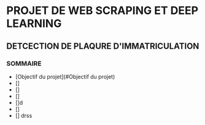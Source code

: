# PROJET DE WEB SCRAPING ET DEEP LEARNING
## DETCECTION DE PLAQURE D'IMMATRICULATION
### SOMMAIRE
  - [Objectif du projet](#Objectif du projet)
  - []
- []
- []
- []d
- []
- []
drss
